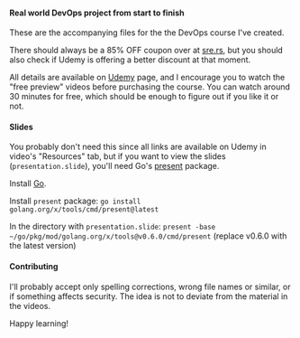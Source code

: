 #### Real world DevOps project from start to finish

These are the accompanying files for the the DevOps course I've created.

There should always be a 85% OFF coupon over at [sre.rs](https://sre.rs),
but you should also check if Udemy is offering a better discount at that moment.

All details are available on [Udemy](https://www.udemy.com/course/real-world-devops-project-from-start-to-finish/?referralCode=9AC467077593D22878A2) page, and I encourage you to watch the
"free preview" videos before purchasing the course. You can watch around 30 minutes for free, which should be enough to figure out if you like it or not.

#### Slides

You probably don't need this since all links are available on Udemy in video's "Resources" tab, but if you want to view the slides (`presentation.slide`), you'll need Go's [present](https://pkg.go.dev/golang.org/x/tools/present) package.

Install [Go](https://go.dev/).

Install `present` package:
`go install golang.org/x/tools/cmd/present@latest`

In the directory with `presentation.slide`:
`present -base ~/go/pkg/mod/golang.org/x/tools@v0.6.0/cmd/present` (replace v0.6.0 with the latest version)

#### Contributing

I'll probably accept only spelling corrections, wrong file names or similar, or if something affects security. The idea is not to deviate from the material in the videos.

Happy learning!
